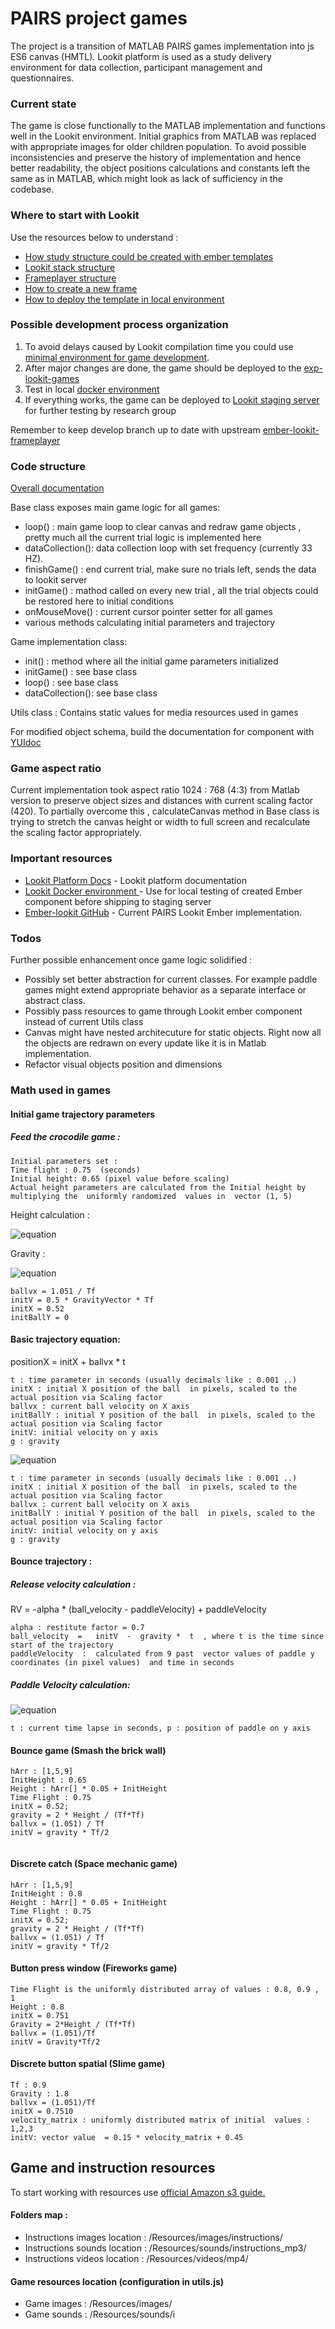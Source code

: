 # PAIRS project games  

The project is a transition of MATLAB PAIRS games implementation into js ES6 canvas (HMTL). Lookit platform is used as a study delivery environment for data collection, participant management and questionnaires.

### Current state 
The game is close functionally to the MATLAB implementation and functions well in the Lookit environment. Initial graphics from MATLAB was replaced with appropriate images for older children population.
To avoid possible inconsistencies and preserve the history of implementation and hence better readability, the object positions calculations and constants left the same as in MATLAB, which might look as lack of sufficiency in the codebase.

### Where to start with Lookit 
Use the resources below to understand :
- [How study structure could be created with ember templates](https://lookit.readthedocs.io/en/develop/researchers-create-experiment.html#experiment-structure)
- [Lookit stack structure](https://lookit.readthedocs.io/en/develop/install-django-project.html)
- [Frameplayer structure](https://lookit.readthedocs.io/en/develop/install-ember-app.html)
- [How to create a new frame](https://lookit.readthedocs.io/en/develop/frame-dev-creation.html)
- [How to deploy the template in local environment]()


### Possible development process organization

1. To avoid delays caused by Lookit compilation time you could use [minimal environment for game development](https://github.com/elcrion/PI_game_template).
2. After major changes are done, the game should be deployed to the [exp-lookit-games](https://github.com/elcrion/ember-lookit-frameplayer/tree/develop) 
3. Test in local [docker environment](https://github.com/elcrion/PI_docker)
4. If everything works, the game can be deployed to [Lookit staging server](https://staging-lookit.cos.io) for further testing by research group

Remember to keep develop branch up to date with upstream [ember-lookit-frameplayer](https://github.com/lookit/ember-lookit-frameplayer)
     
### Code structure 

[Overall documentation](https://elcrion.github.io/PI_game_template/index.html)

Base class exposes main game logic for all games: 
- loop() : main game loop to clear canvas and redraw game objects , pretty much all the current trial  logic is implemented here
- dataCollection(): data collection loop with set frequency (currently 33 HZ). 
- finishGame() : end current trial, make sure no trials left, sends the data to lookit server 
- initGame() : mathod called on every new trial , all the trial objects could be restored here to initial conditions
- onMouseMove() : current cursor pointer setter for all games
- various methods calculating initial parameters and trajectory


Game implementation class: 
- init() : method where all the initial game parameters initialized
- initGame() : see base class 
- loop() : see base class 
- dataCollection(): see base class 

Utils class : Contains static values for media resources used in games


For modified object schema, build the documentation for component with [YUIdoc](https://lookit.readthedocs.io/en/develop/frame-dev-creation.html#documenting-your-frame)

### Game aspect ratio 
Current implementation took aspect ratio 1024 : 768  (4:3) from Matlab version to preserve object sizes and distances with current scaling factor (420).  To partially overcome this ,  calculateCanvas method in Base class is trying to stretch the canvas height or width to full screen and recalculate the scaling factor appropriately.

###  Important resources
* [Lookit Platform Docs](https://lookit.readthedocs.io/en/develop/frame-dev.html) - Lookit platform documentation
* [Lookit Docker environment ](https://github.com/elcrion/PI_docker) - Use for local testing of created Ember component before shipping to staging server
* [Ember-lookit GitHub](https://github.com/elcrion/ember-lookit-frameplayer) - Current PAIRS Lookit Ember implementation.

### Todos
Further possible enhancement once game logic solidified : 
- Possibly set better abstraction for current classes. For example paddle games might extend appropriate behavior as a separate interface or abstract class.
- Possibly pass resources to game through Lookit ember component instead of current Utils class 
- Canvas might have nested architecuture for static objects. Right now all the objects are redrawn on every update like it is in Matlab implementation.
- Refactor visual objects position and dimensions 



### Math used in games
#### Initial game trajectory parameters 
##### Feed the crocodile game : 

```
Initial parameters set : 
Time flight : 0.75  (seconds)
Initial height: 0.65 (pixel value before scaling)  
Actual height parameters are calculated from the Initial height by multiplying the  uniformly randomized  values in  vector (1, 5)
```
Height calculation : 

![equation](https://i.ibb.co/vZzbY1T/render-2.png)


Gravity : 

![equation](https://i.ibb.co/SdK51QX/render-3.png)


```
ballvx = 1.051 / Tf 
initV = 0.5 * GravityVector * Tf
initX = 0.52 
initBallY = 0 
```

#### Basic trajectory equation:
positionX =  initX + ballvx * t 
```
t : time parameter in seconds (usually decimals like : 0.001 ..)
initX : initial X position of the ball  in pixels, scaled to the actual position via Scaling factor
ballvx : current ball velocity on X axis 
initBallY : initial Y position of the ball  in pixels, scaled to the actual position via Scaling factor 
initV: initial velocity on y axis 
g : gravity 
````
![equation](https://i.ibb.co/TM0rXzR/render-4.png)
```
t : time parameter in seconds (usually decimals like : 0.001 ..)
initX : initial X position of the ball  in pixels, scaled to the actual position via Scaling factor
ballvx : current ball velocity on X axis 
initBallY : initial Y position of the ball  in pixels, scaled to the actual position via Scaling factor 
initV: initial velocity on y axis 
g : gravity 
```

#### Bounce trajectory : 
##### Release velocity calculation : 
RV = -alpha * (ball_velocity - paddleVelocity) + paddleVelocity

```
alpha : restitute factor = 0.7
ball_velocity  =   initV  -  gravity *  t  , where t is the time since start of the trajectory 
paddleVelocity  :  calculated from 9 past  vector values of paddle y coordinates (in pixel values)  and time in seconds
````
##### Paddle Velocity calculation: 

![equation](https://i.ibb.co/wRBtw4R/render.png)
```
t : current time lapse in seconds, p : position of paddle on y axis
```  


#### Bounce game (Smash the brick wall)

```
hArr : [1,5,9]
InitHeight : 0.65 
Height : hArr[] * 0.05 + InitHeight
Time Flight : 0.75
initX = 0.52;
gravity = 2 * Height / (Tf*Tf)
ballvx = (1.051) / Tf
initV = gravity * Tf/2


```

#### Discrete catch (Space mechanic game)

```
hArr : [1,5,9]
InitHeight : 0.8 
Height : hArr[] * 0.05 + InitHeight
Time Flight : 0.75
initX = 0.52;
gravity = 2 * Height / (Tf*Tf)
ballvx = (1.051) / Tf
initV = gravity * Tf/2

```
#### Button press window (Fireworks game)

```
Time Flight is the uniformly distributed array of values : 0.8, 0.9 , 1 
Height : 0.8
initX = 0.751
Gravity = 2*Height / (Tf*Tf)
ballvx = (1.051)/Tf
initV = Gravity*Tf/2
```

#### Discrete button spatial (Slime game)

```
Tf : 0.9
Gravity : 1.8
ballvx = (1.051)/Tf
initX = 0.7510
velocity_matrix : uniformly distributed matrix of initial  values : 1,2,3 
initV: vector value  = 0.15 * velocity_matrix + 0.45 
```

## Game and instruction resources 


To start working with resources use [official Amazon s3 guide.](https://docs.aws.amazon.com/AmazonS3/latest/gsg/GetStartedWithS3.html)
 

#### Folders map : 

* Instructions images location : /Resources/images/instructions/
* Instructions sounds location : /Resources/sounds/instructions_mp3/
* Instructions videos location : /Resources/videos/mp4/

#### Game resources  location (configuration in utils.js)

* Game images : /Resources/images/
* Game sounds : /Resources/sounds/i


